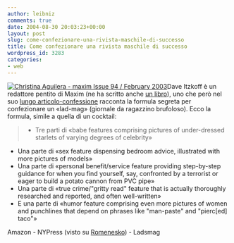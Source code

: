 ```yaml
---
author: leibniz
comments: true
date: 2004-08-30 20:03:23+00:00
layout: post
slug: come-confezionare-una-rivista-maschile-di-successo
title: Come confezionare una rivista maschile di successo
wordpress_id: 3283
categories:
- web
---
```


[![Christina Aguilera - maxim Issue 94 / February 2003](http://www.theladsmag.co.uk/maxim/feb03/pix/cover_sm.jpg)](http://www.theladsmag.co.uk/maxim/feb03)Dave Itzkoff è un redattore pentito di Maxim (ne ha scritto anche [un libro](http://www.amazon.com/exec/obidos/tg/detail/-/140006113X/qid=1093620089/sr=1-1/ref=sr_1_1/104-6223552-8574338?v=glance&s=books)), uno che però nel suo [lungo articolo-confessione](http://www.nypress.com/15/23/news&columns/feature.cfm) racconta la formula segreta per confezionare un «lad-mag» (giornale da ragazzino brufoloso). Ecco la formula, simile a quella di un cocktail:


> - Tre parti di «babe features comprising pictures of under-dressed starlets of varying degrees of celebrity»
- Una parte di «sex feature dispensing bedroom advice, illustrated with more pictures of models»
- Una parte di «personal benefit/service feature providing step-by-step guidance for when you find yourself, say, confronted by a terrorist or eager to build a potato cannon from PVC pipe»
- Una parte di «true crime/"gritty read" feature that is actually thoroughly researched and reported, and often well-written»
- E una parte di «humor feature comprising even more pictures of women and punchlines that depend on phrases like "man-paste" and "pierc[ed] taco"» 


Amazon - NYPress (visto su [Romenesko](http://www.poynter.org/column.asp?id=45&aid=70631)) - Ladsmag
